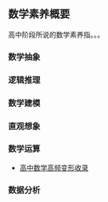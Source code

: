 ##  数学素养概要

高中阶段所说的数学素养指。。。

###  数学抽象

###  逻辑推理

###  数学建模

###  直观想象

###  数学运算

   * [高中数学高频变形收录](https://www.cnblogs.com/wanghai0666/p/9429037.html)


###  数据分析
